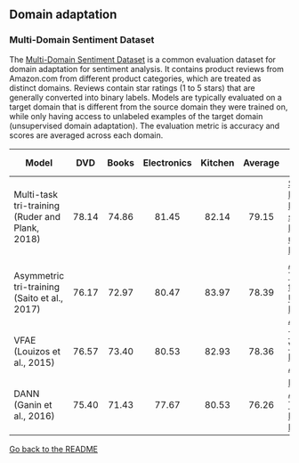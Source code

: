 ## Domain adaptation

### Multi-Domain Sentiment Dataset

The [Multi-Domain Sentiment Dataset](https://www.cs.jhu.edu/~mdredze/datasets/sentiment/) is a common
evaluation dataset for domain adaptation for sentiment analysis. It contains product reviews from
Amazon.com from different product categories, which are treated as distinct domains.
Reviews contain star ratings (1 to 5 stars) that are generally converted into binary labels. Models are
typically evaluated on a target domain that is different from the source domain they were trained on, while only
having access to unlabeled examples of the target domain (unsupervised domain adaptation). The evaluation
metric is accuracy and scores are averaged across each domain.

| Model           | DVD | Books | Electronics | Kitchen | Average |  Paper / Source |
| ------------- | :-----:| :-----:| :-----:| :-----:| :-----:| --- |
| Multi-task tri-training (Ruder and Plank, 2018) | 78.14 | 74.86 | 81.45 | 82.14 | 79.15 | [Strong Baselines for Neural Semi-supervised Learning under Domain Shift](https://arxiv.org/abs/1804.09530) |
| Asymmetric tri-training (Saito et al., 2017) | 76.17 | 72.97 | 80.47 | 83.97 | 78.39 | [Asymmetric Tri-training for Unsupervised Domain Adaptation](https://arxiv.org/abs/1702.08400) |
| VFAE (Louizos et al., 2015) | 76.57 | 73.40 | 80.53 | 82.93 | 78.36 | [The Variational Fair Autoencoder](https://arxiv.org/abs/1511.00830) |
| DANN (Ganin et al., 2016) | 75.40 | 71.43 | 77.67 | 80.53 | 76.26 | [Domain-Adversarial Training of Neural Networks](https://arxiv.org/abs/1505.07818) |

[Go back to the README](README.md)
